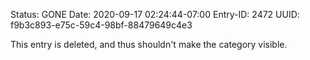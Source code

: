 Status: GONE
Date: 2020-09-17 02:24:44-07:00
Entry-ID: 2472
UUID: f9b3c893-e75c-59c4-98bf-88479649c4e3

This entry is deleted, and thus shouldn't make the category visible.